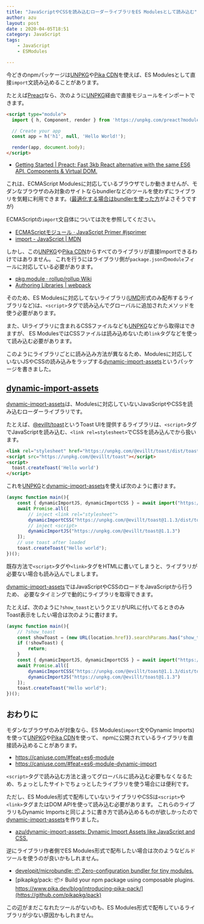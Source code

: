 ```yaml
---
title: "JavaScriptやCSSを読み込むローダーライブラリをES Modulesとして読み込む"
author: azu
layout: post
date : 2020-04-05T18:51
category: JavaScript
tags:
    - JavaScript
    - ESModules

---
```


今どきのnpmパッケージは[UNPKG](https://unpkg.com/)や[Pika CDN](https://www.pika.dev/cdn)を使えば、ES Modulesとして直接`import`文読み込めることがあります。

たとえば[Preact](https://preactjs.com/)なら、次のように[UNPKG](https://unpkg.com/)経由で直接モジュールをインポートできます。

```html
<script type="module">
  import { h, Component, render } from 'https://unpkg.com/preact?module';

  // Create your app
  const app = h('h1', null, 'Hello World!');

  render(app, document.body);
</script>
```


- [Getting Started | Preact: Fast 3kb React alternative with the same ES6 API. Components & Virtual DOM.](https://preactjs.com/guide/v10/getting-started/)

これは、ECMAScript Modulesに対応しているブラウザでしか動きませんが、モダンなブラウザのみ対象のサイトならbundlerなどのツールを使わずにライブラリを気軽に利用できます。([最適化する場合はbundlerを使った方](https://docs.google.com/document/d/1ds9EEkcDGnt-iR8SAN-_7nsOfw7gsMfhZjzZ_QAIyjM/edit)がよさそうですが)

ECMAScriptの`import`文自体については次を参照してください。

- [ECMAScriptモジュール · JavaScript Primer #jsprimer](https://jsprimer.net/basic/module/)
- [import - JavaScript | MDN](https://developer.mozilla.org/ja/docs/Web/JavaScript/Reference/Statements/import)

しかし、この[UNPKG](https://unpkg.com/)や[Pika CDN](https://www.pika.dev/cdn)からすべてのライブラリが直接Importできるわけではありません。
これを行うにはライブラリ側が`package.json`の`module`フィールに対応している必要があります。

- [pkg.module · rollup/rollup Wiki](https://github.com/rollup/rollup/wiki/pkg.module)
- [Authoring Libraries | webpack](https://webpack.js.org/guides/author-libraries/#final-steps)

そのため、ES Modulesに対応してないライブラリ([UMD](https://github.com/umdjs/umd)形式のみ配布するライブラリなど)は、`<script>`タグで読み込んでグローバルに追加されたメソッドを使う必要があります。

また、UIライブラリに含まれるCSSファイルなども[UNPKG](https://unpkg.com/)などから取得はできますが、
ES ModulesではCSSファイルは読み込めないため`link`タグなどを使って読み込む必要があります。

このようにライブラリごとに読み込み方法が異なるため、Modulesに対応していないJSやCSSの読み込みをラップする[dynamic-import-assets](https://github.com/azu/dynamic-import-assets)というパッケージを書きました。

## [dynamic-import-assets](https://github.com/azu/dynamic-import-assets)

[dynamic-import-assets](https://github.com/azu/dynamic-import-assets)は、Modulesに対応していないJavaScriptやCSSを読み込むローダーライブラリです。

たとえば、[@evillt/toast](https://toast.evila.me/)というToast UIを提供するライブラリは、`<script>`タグでJavaScriptを読み込む、`<link rel=stylesheet>`でCSSを読み込んでから扱います。

```html
<link rel="stylesheet" href="https://unpkg.com/@evillt/toast/dist/toast.min.css" />
<script src="https://unpkg.com/@evillt/toast"></script>
<script>
  toast.createToast('Hello world')
</script>
```

これを[UNPKG](https://unpkg.com/)と[dynamic-import-assets](https://github.com/azu/dynamic-import-assets)を使えば次のように書けます。

```js
(async function main(){
    const { dynamicImportJS, dynamicImportCSS } = await import("https://unpkg.com/dynamic-import-assets@^1.0.0?module");
    await Promise.all([
        // inject <link rel="stylesheet">
        dynamicImportCSS("https://unpkg.com/@evillt/toast@1.1.3/dist/toast.min.css"),
        // inject <script>
        dynamicImportJS("https://unpkg.com/@evillt/toast@1.1.3")
    ]);
    // use toast after loaded 
    toast.createToast("Hello world");
})();
```

既存方法で`<script>`タグや`<link>`タグをHTMLに書いてしまうと、ライブラリが必要ない場合も読み込んでしまします。

[dynamic-import-assets](https://github.com/azu/dynamic-import-assets)ではJavaScriptやCSSのロードをJavaScriptから行うため、
必要なタイミングで動的にライブラリを取得できます。

たとえば、次のように`?show_toast`というクエリがURLに付いてるときのみToast表示をしたい場合は次のように書けます。

```js
(async function main(){
    // ?show_toast
    const showToast = (new URL(location.href)).searchParams.has("show_toast")
    if (!showToast) {
        return;
    }
    const { dynamicImportJS, dynamicImportCSS } = await import("https://unpkg.com/dynamic-import-assets@^1.0.0?module");
    await Promise.all([
        dynamicImportCSS("https://unpkg.com/@evillt/toast@1.1.3/dist/toast.min.css"),
        dynamicImportJS("https://unpkg.com/@evillt/toast@1.1.3")
    ]);
    toast.createToast("Hello world");
})();
```

## おわりに

モダンなブラウザのみが対象なら、ES Modules(`import`文やDynamic Imports)を使って[UNPKG](https://unpkg.com/)や[Pika CDN](https://www.pika.dev/cdn)を使って、
npmに公開されているライブラリを直接読み込めることがあります。

- <https://caniuse.com/#feat=es6-module>
- <https://caniuse.com/#feat=es6-module-dynamic-import>

`<script>`タグで読み込む方法と違ってグローバルに読み込む必要もなくなるため、ちょっとしたサイトでちょっとしたライブラリを使う場合には便利です。

ただし、ES Modules形式で配布していないライブラリやCSSは`<script>`や`<link>`タグまたはDOM APIを使って読み込む必要があります。
これらのライブラリもDynamic Importsと同じように書き方で読み込めるものが欲しかったので[dynamic-import-assets](https://github.com/azu/dynamic-import-assets)を作りました。

- [azu/dynamic-import-assets: Dynamic Import Assets like JavaScript and CSS.](https://github.com/azu/dynamic-import-assets)

逆にライブラリ作者側でES Modules形式で配布したい場合は次のようなビルドツールを使うのが良いかもしれません。

- [developit/microbundle: 📦 Zero-configuration bundler for tiny modules.](https://github.com/developit/microbundle)
- [pikapkg/pack: 📦⚡️ Build your npm package using composable plugins. https://www.pika.dev/blog/introducing-pika-pack/](https://github.com/pikapkg/pack)

この辺がまだこなれたツールがないのも、ES Modules形式で配布しているライブラリが少ない原因かもしれません。